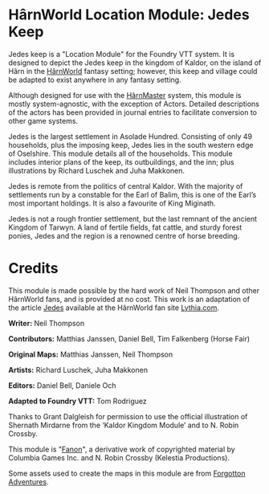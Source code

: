 # HârnWorld Location Module: Jedes Keep

Jedes keep is a "Location Module" for the Foundry VTT system. It is designed to depict
the Jedes keep in the kingdom of Kaldor, on the island of Hârn in the
[HârnWorld](https://columbiagames.com/harnworld/) fantasy setting; however, this keep
and village could be adapted to exist anywhere in any fantasy setting.

Although designed for use with the [HârnMaster](https://foundryvtt.com/packages/hm3)
system, this module is mostly system-agnostic, with the exception of Actors.
Detailed descriptions of the actors has been provided in journal entries to facilitate
conversion to other game systems.

Jedes is the largest settlement in Asolade Hundred. Consisting of only 49 households,
plus the imposing keep, Jedes lies in the south western edge of Oselshire. This module
details all of the households. This module includes interior plans of the keep, its
outbuildings, and the inn; plus illustrations by Richard Luschek and Juha Makkonen.

Jedes is remote from the politics of central Kaldor. With the majority of settlements run
by a constable for the Earl of Balim, this is one of the Earl’s most important holdings.
It is also a favourite of King Miginath.

Jedes is not a rough frontier settlement, but the last remnant of the ancient Kingdom of
Tarwyn. A land of fertile fields, fat cattle, and sturdy forest ponies, Jedes and the
region is a renowned centre of horse breeding.

# Credits

This module is made possible by the hard work of Neil Thompson and other HârnWorld fans,
and is provided at no cost. This work is an adaptation of the article
[Jedes](https://www.lythia.com/harnworld/settlements/jedes/) available at the HârnWorld
fan site [Lythia.com](https://www.lythia.com/).

**Writer:** Neil Thompson

**Contributors:**  Matthias Janssen, Daniel Bell, Tim Falkenberg (Horse Fair)

**Original Maps:** Matthias Janssen, Neil Thompson

**Artists:** Richard Luschek, Juha Makkonen

**Editors:** Daniel Bell, Daniele Och

**Adapted to Foundry VTT:** Tom Rodriguez

Thanks to Grant Dalgleish for permission to use the official illustration of Shernath Mirdarne
from the ‘Kaldor Kingdom Module’ and to N. Robin Crossby.

This module is "[Fanon](https://www.lythia.com/about/publishing-fan-written-material/)",
a derivative work of copyrighted material by Columbia Games Inc. and N. Robin Crossby (Kelestia Productions).

Some assets used to create the maps in this module are from
[Forgotton Adventures](https://www.forgotten-adventures.net/).
